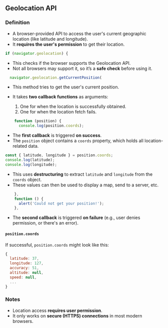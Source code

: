 ## Geolocation API

### Definition

- A browser-provided API to access the user's current geographic location (like latitude and longitude).
- It **requires the user's permission** to get their location.

```js
if (navigator.geolocation) {
```

- This checks if the browser supports the Geolocation API.
- Not all browsers may support it, so it’s a **safe check** before using it.

```js
  navigator.geolocation.getCurrentPosition(
```

- This method tries to get the user's current position.
- It takes **two callback functions** as arguments:

  1. One for when the location is successfully obtained.
  2. One for when the location fetch fails.

```js
    function (position) {
      console.log(position.coords);
```

- The **first callback** is triggered **on success**.
- The `position` object contains a `coords` property, which holds all location-related data.

```js
const { latitude, longitude } = position.coords;
console.log(latitude);
console.log(longitude);
```

- This uses **destructuring** to extract `latitude` and `longitude` from the `coords` object.
- These values can then be used to display a map, send to a server, etc.

```js
    },
    function () {
      alert('Could not get your position!');
    },
```

- The **second callback** is triggered **on failure** (e.g., user denies permission, or there's an error).

#### `position.coords`

If successful, `position.coords` might look like this:

```js
{
  latitude: 37,
  longitude: 127,
  accuracy: 51,
  altitude: null,
  speed: null,
  ...
}
```

### Notes

- Location access **requires user permission**.
- It only works on **secure (HTTPS) connections** in most modern browsers.
